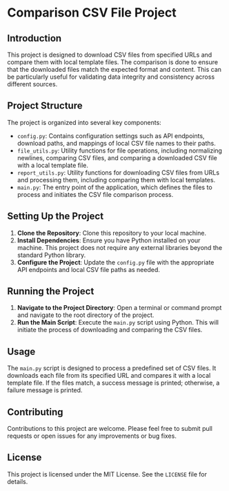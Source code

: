 # Comparison CSV File Project

## Introduction

This project is designed to download CSV files from specified URLs and compare them with local template files. The comparison is done to ensure that the downloaded files match the expected format and content. This can be particularly useful for validating data integrity and consistency across different sources.

## Project Structure

The project is organized into several key components:

- `config.py`: Contains configuration settings such as API endpoints, download paths, and mappings of local CSV file names to their paths.
- `file_utils.py`: Utility functions for file operations, including normalizing newlines, comparing CSV files, and comparing a downloaded CSV file with a local template file.
- `report_utils.py`: Utility functions for downloading CSV files from URLs and processing them, including comparing them with local templates.
- `main.py`: The entry point of the application, which defines the files to process and initiates the CSV file comparison process.

## Setting Up the Project

1. **Clone the Repository**: Clone this repository to your local machine.
2. **Install Dependencies**: Ensure you have Python installed on your machine. This project does not require any external libraries beyond the standard Python library.
3. **Configure the Project**: Update the `config.py` file with the appropriate API endpoints and local CSV file paths as needed.

## Running the Project

1. **Navigate to the Project Directory**: Open a terminal or command prompt and navigate to the root directory of the project.
2. **Run the Main Script**: Execute the `main.py` script using Python. This will initiate the process of downloading and comparing the CSV files.

## Usage

The `main.py` script is designed to process a predefined set of CSV files. It downloads each file from its specified URL and compares it with a local template file. If the files match, a success message is printed; otherwise, a failure message is printed.

## Contributing

Contributions to this project are welcome. Please feel free to submit pull requests or open issues for any improvements or bug fixes.

## License

This project is licensed under the MIT License. See the `LICENSE` file for details.

